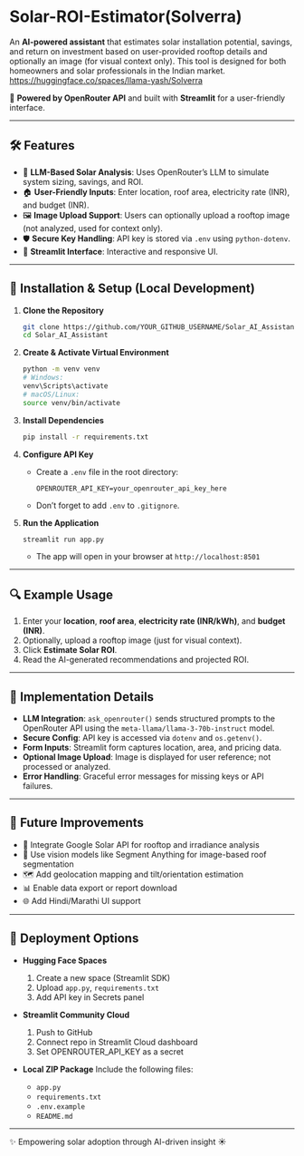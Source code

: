 # Solar-ROI-Estimator(Solverra)

An **AI-powered assistant** that estimates solar installation potential, savings, and return on investment based on user-provided rooftop details and optionally an image (for visual context only). This tool is designed for both homeowners and solar professionals in the Indian market. https://huggingface.co/spaces/llama-yash/Solverra

🚀 **Powered by OpenRouter API** and built with **Streamlit** for a user-friendly interface.

---

## 🛠 Features

* 🧠 **LLM-Based Solar Analysis**: Uses OpenRouter’s LLM to simulate system sizing, savings, and ROI.
* 🏠 **User-Friendly Inputs**: Enter location, roof area, electricity rate (INR), and budget (INR).
* 🖼 **Image Upload Support**: Users can optionally upload a rooftop image (not analyzed, used for context only).
* 🛡 **Secure Key Handling**: API key is stored via `.env` using `python-dotenv`.
* 🎨 **Streamlit Interface**: Interactive and responsive UI.

---

## 📌 Installation & Setup (Local Development)

1. **Clone the Repository**

   ```bash
   git clone https://github.com/YOUR_GITHUB_USERNAME/Solar_AI_Assistant.git
   cd Solar_AI_Assistant
   ```
2. **Create & Activate Virtual Environment**

   ```bash
   python -m venv venv
   # Windows:
   venv\Scripts\activate
   # macOS/Linux:
   source venv/bin/activate
   ```
3. **Install Dependencies**

   ```bash
   pip install -r requirements.txt
   ```
4. **Configure API Key**

   * Create a `.env` file in the root directory:

     ```env
     OPENROUTER_API_KEY=your_openrouter_api_key_here
     ```
   * Don’t forget to add `.env` to `.gitignore`.
5. **Run the Application**

   ```bash
   streamlit run app.py
   ```

   * The app will open in your browser at `http://localhost:8501`

---

## 🔍 Example Usage

1. Enter your **location**, **roof area**, **electricity rate (INR/kWh)**, and **budget (INR)**.
2. Optionally, upload a rooftop image (just for visual context).
3. Click **Estimate Solar ROI**.
4. Read the AI-generated recommendations and projected ROI.

---

## 📄 Implementation Details

* **LLM Integration**: `ask_openrouter()` sends structured prompts to the OpenRouter API using the `meta-llama/llama-3-70b-instruct` model.
* **Secure Config**: API key is accessed via `dotenv` and `os.getenv()`.
* **Form Inputs**: Streamlit form captures location, area, and pricing data.
* **Optional Image Upload**: Image is displayed for user reference; not processed or analyzed.
* **Error Handling**: Graceful error messages for missing keys or API failures.

---

## 🔄 Future Improvements

* 🎯 Integrate Google Solar API for rooftop and irradiance analysis
* 📏 Use vision models like Segment Anything for image-based roof segmentation
* 🗺 Add geolocation mapping and tilt/orientation estimation
* 📊 Enable data export or report download
* 🌐 Add Hindi/Marathi UI support

---

## 🚀 Deployment Options

* **Hugging Face Spaces**

  1. Create a new space (Streamlit SDK)
  2. Upload `app.py`, `requirements.txt`
  3. Add API key in Secrets panel

* **Streamlit Community Cloud**

  1. Push to GitHub
  2. Connect repo in Streamlit Cloud dashboard
  3. Set OPENROUTER\_API\_KEY as a secret

* **Local ZIP Package**
  Include the following files:

  * `app.py`
  * `requirements.txt`
  * `.env.example`
  * `README.md`

---

✨ Empowering solar adoption through AI-driven insight ☀
